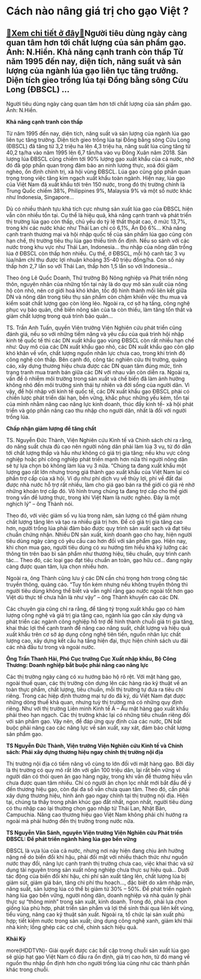 Cách nào nâng giá trị cho gạo Việt ?
====================================

[:gift:Xem chi tiết ở đây:gift:](https://hddtvn.com/cach-nao-nang-gia-tri-cho-gao-viet/)Người tiêu dùng ngày càng quan tâm hơn tới chất lượng của sản phẩm gạo. Ảnh: N.Hiền. Khả năng cạnh tranh còn thấp Từ năm 1995 đến nay, diện tích, năng suất và sản lượng của ngành lúa gạo liên tục tăng trưởng. Diện tích gieo trồng lúa tại Đồng bằng sông Cửu Long (ĐBSCL) …
-------------------------------------------------------------------------------------------------------------------------------------------------------------------------------------------------------------------------------------------------------------------------------







 






 Người tiêu dùng ngày càng quan tâm hơn tới chất lượng của sản phẩm gạo. Ảnh: N.Hiền. 


**Khả năng cạnh tranh còn thấp** 


Từ năm 1995 đến nay, diện tích, năng suất và sản lượng của ngành lúa gạo liên tục tăng trưởng. Diện tích gieo trồng lúa tại Đồng bằng sông Cửu Long (ĐBSCL) đã tăng từ 3,2 triệu ha lên 4,3 triệu ha, năng suất lúa cũng tăng từ 40,2 tạ/ha vào năm 1995 lên 6,7 tấn/ha vào vụ Đông Xuân năm 2018. Sản lượng lúa ĐBSCL cũng chiếm tới 90% lượng gạo xuất khẩu của cả nước, nhờ đó đã góp phần quan trọng đảm bảo an ninh lương thực, xoá đói giảm nghèo, ổn định chính trị, xã hội vùng ĐBSCL. Lúa gạo cũng góp phần quan trọng trong việc tăng kim ngạch xuất khẩu toàn ngành. Hiện nay, lúa gạo của Việt Nam đã xuất khẩu tới trên 150 nước, trong đó thị trường chính là Trung Quốc chiếm 38%, Philippines 9%, Malaysia 9% và một số nước khác như Indonesia, Singapore…


Dù có nhiều thành tựu khá tích cực nhưng sản xuất lúa gạo của ĐBSCL hiện vẫn còn nhiều tồn tại. Cụ thể là hiệu quả, khả năng cạnh tranh và phát triển thị trường lúa gạo còn thấp, chủ yếu do tỷ lệ thất thoát cao, ở mức 13,7%, trong khi các nước khác như Thái Lan chỉ có 6,1%, Ấn Độ 6%… Khả năng cạnh tranh thương mại và hội nhập quốc tế của sản phẩm lúa gạo cũng còn hạn chế, thị trường tiêu thụ lúa gạo thiếu tính ổn định. Nếu so sánh với các nước trong khu vực như Thái Lan, Indonesia… thu nhập của nông dân trồng lúa ở ĐBSCL còn thấp hơn nhiều. Cụ thể, ở ĐBSCL, mỗi hộ canh tác 3 vụ lúa/năm chỉ thu được lợi nhuận khoảng 35-40 triệu đồng/ha. Con số này thấp hơn 2,7 lần so với Thái Lan, thấp hơn 1,5 lần so với Indonesia…


Theo ông Lê Quốc Doanh, Thứ trưởng Bộ Nông nghiệp và Phát triển nông thôn, nguyên nhân của những tồn tại này là do quy mô sản xuất của nông hộ còn nhỏ, nên cơ giới hoá khó khăn, tốc độ hình thành mối liên kết giữa DN và nông dân trong tiêu thụ sản phẩm còn chậm khiến việc thu mua và kiểm soát chất lượng gạo còn lỏng lẻo. Ngoài ra, cơ sở hạ tầng, công nghệ phục vụ bảo quản, chế biến nông sản của ta còn thiếu, làm tăng tổn thất và giảm chất lượng trong quá trình bảo quản…


TS. Trần Anh Tuấn, quyền Viện trưởng Viện Nghiên cứu phát triển cũng đánh giá, nếu so với những tiềm năng và yêu cầu của quá trình hội nhập kinh tế quốc tế thì các DN xuất khẩu gạo vùng ĐBSCL còn rất nhiều hạn chế như: Quy mô của các DN xuất khẩu gạo nhỏ, các DN xuất khẩu gạo còn gặp khó khăn về vốn, chất lượng nguồn nhân lực chưa cao, trong khi trình độ công nghệ còn thấp. Bên cạnh đó, công tác nghiên cứu thị trường, quảng cáo, xây dựng thương hiệu chưa được các DN quan tâm đúng mức, tình trạng tranh mua tranh bán giữa các DN với nhau vẫn còn diễn ra. Ngoài ra, vấn đề ô nhiễm môi trường trong sản xuất và chế biến đã làm ảnh hưởng không nhỏ đến môi trường sinh thái tự nhiên và đời sống của người dân. Vì vậy, để hội nhập với kinh tế quốc tế, các DN xuất khẩu gạo ĐBSCL phải có chiến lược phát triển dài hạn, bền vững, khắc phục những yếu kém, tồn tại của mình nhằm nâng cao năng lực kinh doanh, thúc đẩy kinh tế- xã hội phát triển và góp phần nâng cao thu nhập cho người dân, nhất là đối với người trồng lúa.


**Chấp nhận giảm lượng để tăng chất**


TS. Nguyễn Đức Thành, Viện Nghiên cứu Kinh tế và Chính sách chỉ ra rằng, do năng suất chưa đủ cao nên người nông dân phải làm lúa 3 vụ, từ đó dẫn tới chất lượng thấp và hầu như không có giá trị gia tăng; nếu khu vực công nghiệp hoặc phi công nghiệp phát triển mạnh hơn nữa thì người nông dân sẽ tự lựa chọn bỏ không làm lúa vụ 3 nữa. “Chúng ta đang xuất khẩu một lượng gạo rất lớn nhưng trong giá thành gạo xuất khẩu của Việt Nam lại có phần trợ cấp của xã hội. Ví dụ như phí dịch vụ về thủy lợi, phí về đất đai được nhà nước hỗ trợ rất nhiều, làm cho giá gạo bán ra thế giới có giá rẻ nhờ những khoản trợ cấp đó. Vô hình trung chúng ta đang trợ cấp cho thế giới trong vấn đề lương thực, trong khi Việt Nam là nước nghèo. Đây là một nghịch lý” – ông Thành nói. 


Theo đó, với việc giảm số vụ lúa trong năm, sản lượng có thể giảm nhưng chất lượng tăng lên và tạo ra nhiều giá trị hơn. Để có giá trị gia tăng cao hơn, người trồng lúa phải đảm bảo được quy trình sản xuất sạch và đạt tiêu chuẩn chứng nhận. Nhiều DN sản xuất, kinh doanh gạo cho hay, hiện người tiêu dùng ngày càng có yêu cầu cao hơn đối với sản phẩm gạo. Hiện nay, khi chọn mua gạo, người tiêu dùng có xu hướng tìm hiểu khá kỹ lưỡng các thông tin trên bao bì sản phẩm như thương hiệu, tiêu chuẩn, quy trình canh tác… Theo đó, các loại gạo đạt tiêu chuẩn an toàn, gạo hữu cơ… đang ngày càng được quan tâm, lựa chọn nhiều hơn. 


Ngoài ra, ông Thành cũng lưu ý các DN cần chú trọng hơn trong công tác truyền thông, quảng cáo. “Tuy tốn kém nhưng nếu không truyền thông thì người tiêu dùng không thể biết và vẫn nghĩ rằng gạo nước ngoài tốt hơn gạo Việt dù thực tế chưa hẳn là như vậy” – ông Thành khuyến cáo các DN.


Các chuyên gia cũng chỉ ra rằng, để tăng tỷ trọng xuất khẩu gạo có hàm lượng công nghệ và giá trị gia tăng cao, ngành lúa gạo cần xây dựng và phát triển các ngành công nghiệp hỗ trợ để hình thành chuỗi giá trị gia tăng, khai thác lợi thế cạnh tranh để nâng cao năng suất, chất lượng và hiệu quả xuất khẩu trên cơ sở áp dụng công nghệ tiên tiến, nguồn nhân lực chất lượng cao, xây dựng kết cấu hạ tầng hiện đại, thực hiện chính sách ưu đãi các nhà đầu tư trong và ngoài nước.







**Ông Trần Thanh Hải, Phó Cục trưởng Cục Xuất nhập khẩu, Bộ Công Thương: Doanh nghiệp bắt buộc phải nâng cao năng lực**


Các thị trường ngày càng có xu hướng bảo hộ rõ rệt. Với mặt hàng gạo, ngoài thuế quan, các thị trường còn dựng lên các hàng rào kỹ thuật về an toàn thực phẩm, chất lượng, tiêu chuẩn, mỗi thị trường tự đưa ra tiêu chí riêng. Trong các hiệp định thương mại tự do đã ký, dù Việt Nam đạt được những dòng thuế khả quan, nhưng tuỳ thị trường mà có những quy định riêng. Như với thị trường Liên minh Kinh tế Á – Âu mặt hàng gạo xuất khẩu phải theo hạn ngạch. Các thị trường khác lại có những tiêu chuẩn riêng đối với sản phẩm gạo. Vậy nên, để đáp ứng quy định của các nước, DN bắt buộc phải nâng cao các năng lực về sản xuất, xay xát, đảm bảo chất lượng sản phẩm gạo.


**TS Nguyễn Đức Thành, Viện trưởng Viện Nghiên cứu Kinh tế và Chính sách: Phải xây dựng thương hiệu ngay chính thị trường nội địa**


Thị trường nội địa có tiềm năng vô cùng to lớn đối với mặt hàng gạo. Bởi đây là thị trường có quy mô rất lớn với gần 100 triệu dân, lại rất bền vững vì người dân có thói quen ăn gạo hàng ngày, trong khi vấn đề thương hiệu vẫn chưa được quan tâm nhiều. Chỉ có người ăn chọn lọc nhất mới bắt đầu để ý đến thương hiệu gạo, còn đại đa số vẫn chưa quan tâm. Theo đó, cần phải xây dựng thương hiệu, hình ảnh gạo ngay chính tại thị trường nội địa. Hiện tại, chúng ta thấy trong phân khúc gạo đắt nhất, ngon nhất, người tiêu dùng có thu nhập cao lại thường chọn gạo nhập từ Thái Lan, Nhật Bản, Campuchia. Nâng cao thương hiệu gạo Việt Nam không phải chỉ hướng ra ngoài mà phải hướng đến thị trường trong nước nữa.


**TS Nguyễn Văn Sánh, nguyên Viện trưởng Viện Nghiên cứu Phát triển ĐBSCL: Để phát triển ngành hàng lúa gạo bền vững**


ĐBSCL là vựa lúa của cả nước, nhưng nơi này hiện đang chịu ảnh hưởng nặng nề do biến đổi khí hậu, phải đối mặt với nhiều thách thức như nguồn nước thay đổi, năng lực cạnh tranh thị trường chưa cao, việc khai thác và sử dụng tài nguyên trong sản xuất nông nghiệp chưa thực sự hiệu quả… Dưới tác động của biến đổi khí hậu, chi phí sản xuất tăng lên, chất lượng lúa bị giảm sút, giảm giá bán, tăng chi phí thu hoạch…, đặc biệt do xâm nhập mặn, năng suất, sản lượng lúa có thể bị giảm từ 30% – 50%. Để phát triển ngành hàng lúa gạo bền vững, người nông dân, doanh nghiệp và nhà quản lý phải thực sự “thông minh” trong sản xuất, kinh doanh. Trong đó, phải lựa chọn giống lúa phù hợp, phát triển sản phẩm và lợi thế sinh thái qua liên kết vùng, tiểu vùng, nâng cao kỹ thuật sản xuất. Ngoài ra, tổ chức lại sản xuất phù hợp; tiết kiệm nước trong sản xuất; ứng dụng công nghệ xanh, giảm khí thải nhà kính; lồng ghép các cơ chế, chính sách hiệu quả. 












**Khải Kỳ**



more(HDDTVN)- Giải quyết được các bất cập trong chuỗi sản xuất lúa gạo sẽ giúp hạt gạo Việt Nam có đầu ra ổn định, giá trị cao hơn, từ đó mang về nguồn thu nhập ổn định hơn cho người trồng lúa cũng như các thành phần khác trong chuỗi.

